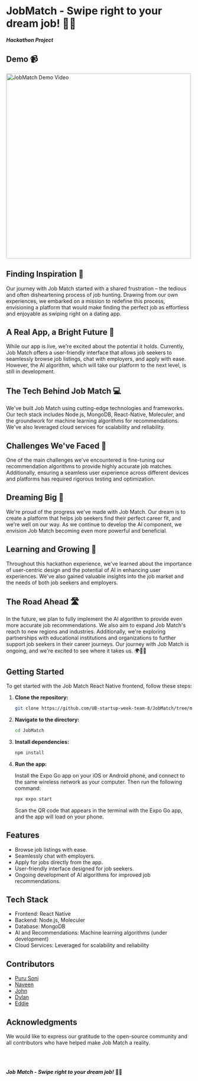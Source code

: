 # JobMatch - Swipe right to your dream job! 💼🚀

***Hackathon Project***

## Demo 📹

<img src="./demo.gif" height=500 alt="JobMatch Demo Video">

## Finding Inspiration 🌟

Our journey with Job Match started with a shared frustration – the tedious and often disheartening process of job hunting. Drawing from our own experiences, we embarked on a mission to redefine this process, envisioning a platform that would make finding the perfect job as effortless and enjoyable as swiping right on a dating app.

## A Real App, a Bright Future 📱

While our app is live, we're excited about the potential it holds. Currently, Job Match offers a user-friendly interface that allows job seekers to seamlessly browse job listings, chat with employers, and apply with ease. However, the AI algorithm, which will take our platform to the next level, is still in development.

## The Tech Behind Job Match 💻

We've built Job Match using cutting-edge technologies and frameworks. Our tech stack includes Node.js, MongoDB, React-Native, Moleculer, and the groundwork for machine learning algorithms for recommendations. We've also leveraged cloud services for scalability and reliability.

## Challenges We've Faced 🤔

One of the main challenges we've encountered is fine-tuning our recommendation algorithms to provide highly accurate job matches. Additionally, ensuring a seamless user experience across different devices and platforms has required rigorous testing and optimization.

## Dreaming Big 🚀

We're proud of the progress we've made with Job Match. Our dream is to create a platform that helps job seekers find their perfect career fit, and we're well on our way. As we continue to develop the AI component, we envision Job Match becoming even more powerful and beneficial.

## Learning and Growing 🧠

Throughout this hackathon experience, we've learned about the importance of user-centric design and the potential of AI in enhancing user experiences. We've also gained valuable insights into the job market and the needs of both job seekers and employers.

## The Road Ahead 🛣️

In the future, we plan to fully implement the AI algorithm to provide even more accurate job recommendations. We also aim to expand Job Match's reach to new regions and industries. Additionally, we're exploring partnerships with educational institutions and organizations to further support job seekers in their career journeys. Our journey with Job Match is ongoing, and we're excited to see where it takes us. 🌍🌆🚀

## Getting Started

To get started with the Job Match React Native frontend, follow these steps:

1. **Clone the repository:**

   ```bash
   git clone https://github.com/UB-startup-week-team-8/JobMatch/tree/main
   ```

2. **Navigate to the directory:**

   ```bash
   cd JobMatch
   ```

3. **Install dependencies:**

   ```bash
   npm install
   ```

4. **Run the app:**

   Install the Expo Go app on your iOS or Android phone, and connect to the same wireless network as your computer. Then run the following command:

   ```bash
   npx expo start
   ```

   Scan the QR code that appears in the terminal with the Expo Go app, and the app will load on your phone.

## Features
- Browse job listings with ease.
- Seamlessly chat with employers.
- Apply for jobs directly from the app.
- User-friendly interface designed for job seekers.
- Ongoing development of AI algorithms for improved job recommendations.

## Tech Stack
- Frontend: React Native
- Backend: Node.js, Moleculer
- Database: MongoDB
- AI and Recommendations: Machine learning algorithms (under development)
- Cloud Services: Leveraged for scalability and reliability


## Contributors
- [Puru Soni](https://github.com/puru-soni-04)
- [Naveen](https://github.com/chedetinaveen)
- [John](https://github.com/johntolo)
- [Dylan](https://github.com/dtmcruz)
- [Eddie](https://github.com/ejanes)

## Acknowledgments
We would like to express our gratitude to the open-source community and all contributors who have helped make Job Match a reality.

<br>
<br>

***Job Match - Swipe right to your dream job!*** 💼🚀




